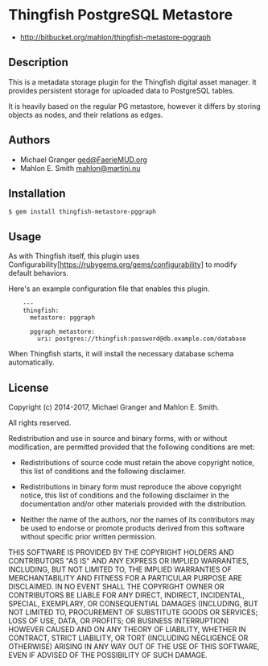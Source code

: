 # Thingfish PostgreSQL Metastore

* http://bitbucket.org/mahlon/thingfish-metastore-pggraph

## Description

This is a metadata storage plugin for the Thingfish digital asset
manager.  It provides persistent storage for uploaded data to
PostgreSQL tables.

It is heavily based on the regular PG metastore, however it differs by
storing objects as nodes, and their relations as edges.


## Authors

* Michael Granger <ged@FaerieMUD.org>
* Mahlon E. Smith <mahlon@martini.nu>


## Installation

    $ gem install thingfish-metastore-pggraph


##  Usage

As with Thingfish itself, this plugin uses
Configurability[https://rubygems.org/gems/configurability] to modify
default behaviors.

Here's an example configuration file that enables this plugin.

        ---
        thingfish:
          metastore: pggraph

          pggraph_metastore:
            uri: postgres://thingfish:password@db.example.com/database


When Thingfish starts, it will install the necessary database schema
automatically.

## License

Copyright (c) 2014-2017, Michael Granger and Mahlon E. Smith.

All rights reserved.

Redistribution and use in source and binary forms, with or without modification, are
permitted provided that the following conditions are met:

* Redistributions of source code must retain the above copyright notice, this
  list of conditions and the following disclaimer.

* Redistributions in binary form must reproduce the above copyright notice, this
  list of conditions and the following disclaimer in the documentation and/or
  other materials provided with the distribution.

* Neither the name of the authors, nor the names of its contributors may be used to
  endorse or promote products derived from this software without specific prior
  written permission.

THIS SOFTWARE IS PROVIDED BY THE COPYRIGHT HOLDERS AND CONTRIBUTORS
"AS IS" AND ANY EXPRESS OR IMPLIED WARRANTIES, INCLUDING, BUT NOT
LIMITED TO, THE IMPLIED WARRANTIES OF MERCHANTABILITY AND FITNESS FOR
A PARTICULAR PURPOSE ARE DISCLAIMED. IN NO EVENT SHALL THE COPYRIGHT OWNER OR
CONTRIBUTORS BE LIABLE FOR ANY DIRECT, INDIRECT, INCIDENTAL, SPECIAL,
EXEMPLARY, OR CONSEQUENTIAL DAMAGES (INCLUDING, BUT NOT LIMITED TO,
PROCUREMENT OF SUBSTITUTE GOODS OR SERVICES; LOSS OF USE, DATA, OR
PROFITS; OR BUSINESS INTERRUPTION) HOWEVER CAUSED AND ON ANY THEORY OF
LIABILITY, WHETHER IN CONTRACT, STRICT LIABILITY, OR TORT (INCLUDING
NEGLIGENCE OR OTHERWISE) ARISING IN ANY WAY OUT OF THE USE OF THIS
SOFTWARE, EVEN IF ADVISED OF THE POSSIBILITY OF SUCH DAMAGE.
